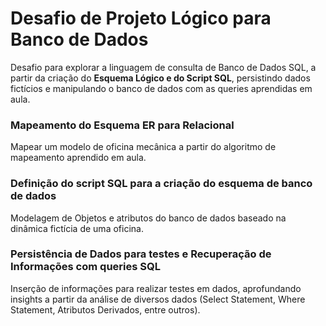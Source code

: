 # Desafio de Projeto Lógico para Banco de Dados
Desafio para explorar a linguagem de consulta de Banco de Dados SQL, a partir da criação do **Esquema Lógico e do Script SQL**, persistindo dados fictícios e manipulando o banco de dados com as queries aprendidas em aula.


### Mapeamento do Esquema ER para Relacional
Mapear um modelo de oficina mecânica a partir do algoritmo de mapeamento aprendido em aula.

### Definição do script SQL para a criação do esquema de banco de dados
Modelagem de Objetos e atributos do banco de dados baseado na dinâmica fictícia de uma oficina.

### Persistência de Dados para testes e Recuperação de Informações com queries SQL
Inserção de informações para realizar testes em dados, aprofundando insights a partir da análise de diversos dados (Select Statement, Where Statement, Atributos Derivados, entre outros).
